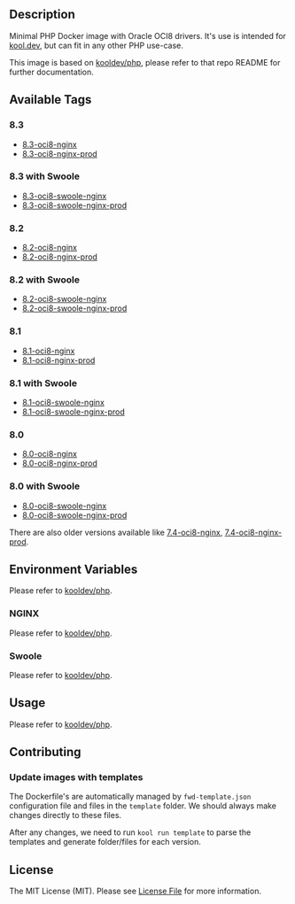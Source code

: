 ## Description

Minimal PHP Docker image with Oracle OCI8 drivers. It's use is intended for [kool.dev](https://github.com/kool-dev/kool), but can fit in any other PHP use-case.

This image is based on [kooldev/php](https://github.com/kool-dev/docker-php), please refer to that repo README for further documentation.

## Available Tags

### 8.3

- [8.3-oci8-nginx](https://github.com/kool-dev/docker-php-oci8/blob/main/8.3-oci8-nginx/Dockerfile)
- [8.3-oci8-nginx-prod](https://github.com/kool-dev/docker-php-oci8/blob/main/8.3-oci8-nginx-prod/Dockerfile)

### 8.3 with Swoole

- [8.3-oci8-swoole-nginx](https://github.com/kool-dev/docker-php-oci8/blob/main/8.3-oci8-swoole-nginx/Dockerfile)
- [8.3-oci8-swoole-nginx-prod](https://github.com/kool-dev/docker-php-oci8/blob/main/8.3-oci8-swoole-nginx-prod/Dockerfile)

### 8.2

- [8.2-oci8-nginx](https://github.com/kool-dev/docker-php-oci8/blob/main/8.2-oci8-nginx/Dockerfile)
- [8.2-oci8-nginx-prod](https://github.com/kool-dev/docker-php-oci8/blob/main/8.2-oci8-nginx-prod/Dockerfile)

### 8.2 with Swoole

- [8.2-oci8-swoole-nginx](https://github.com/kool-dev/docker-php-oci8/blob/main/8.2-oci8-swoole-nginx/Dockerfile)
- [8.2-oci8-swoole-nginx-prod](https://github.com/kool-dev/docker-php-oci8/blob/main/8.2-oci8-swoole-nginx-prod/Dockerfile)

### 8.1

- [8.1-oci8-nginx](https://github.com/kool-dev/docker-php-oci8/blob/main/8.1-oci8-nginx/Dockerfile)
- [8.1-oci8-nginx-prod](https://github.com/kool-dev/docker-php-oci8/blob/main/8.1-oci8-nginx-prod/Dockerfile)

### 8.1 with Swoole

- [8.1-oci8-swoole-nginx](https://github.com/kool-dev/docker-php-oci8/blob/main/8.1-oci8-swoole-nginx/Dockerfile)
- [8.1-oci8-swoole-nginx-prod](https://github.com/kool-dev/docker-php-oci8/blob/main/8.1-oci8-swoole-nginx-prod/Dockerfile)

### 8.0

- [8.0-oci8-nginx](https://github.com/kool-dev/docker-php-oci8/blob/main/8.0-oci8-nginx/Dockerfile)
- [8.0-oci8-nginx-prod](https://github.com/kool-dev/docker-php-oci8/blob/main/8.0-oci8-nginx-prod/Dockerfile)

### 8.0 with Swoole

- [8.0-oci8-swoole-nginx](https://github.com/kool-dev/docker-php-oci8/blob/main/8.0-oci8-swoole-nginx/Dockerfile)
- [8.0-oci8-swoole-nginx-prod](https://github.com/kool-dev/docker-php-oci8/blob/main/8.0-oci8-swoole-nginx-prod/Dockerfile)

There are also older versions available like [7.4-oci8-nginx](https://github.com/kool-dev/docker-php-oci8/blob/main/7.4-oci8-nginx/Dockerfile), [7.4-oci8-nginx-prod](https://github.com/kool-dev/docker-php-oci8/blob/main/7.4-oci8-nginx-prod/Dockerfile).

## Environment Variables

Please refer to [kooldev/php](https://github.com/kool-dev/docker-php).

### NGINX

Please refer to [kooldev/php](https://github.com/kool-dev/docker-php).

### Swoole

Please refer to [kooldev/php](https://github.com/kool-dev/docker-php-swoole).

## Usage

Please refer to [kooldev/php](https://github.com/kool-dev/docker-php).

## Contributing

### Update images with templates

The Dockerfile's are automatically managed by `fwd-template.json` configuration file and files in the `template` folder. We should always make changes directly to these files.

After any changes, we need to run `kool run template` to parse the templates and generate folder/files for each version.

## License

The MIT License (MIT). Please see [License File](LICENSE.md) for more information.
